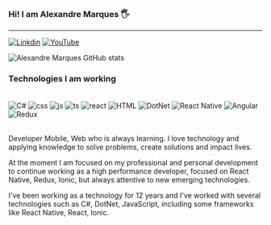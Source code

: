 ### Hi! I am Alexandre Marques 🖐️
<hr>

[![Linkdin](https://img.shields.io/badge/LinkedIn-0077B5?style=for-the-badge&logo=linkedin&logoColor=white)](https://www.linkedin.com/in/alexandre-carvalho-marques-b7804788/)
[![YouTube](https://img.shields.io/badge/Instagram-E4405F?style=for-the-badge&logo=instagram&logoColor=white)](https://www.instagram.com/alexandreacm.marques/)

![Alexandre Marques GitHub stats](https://github-readme-stats.vercel.app/api?username=alexandreacm&show_icons=true&theme=radical)

### Technologies I am working 
<br/>

<div style="display: inline_block">
  <img align="center" alt="C#" src="https://img.shields.io/badge/C%23-239120?style=for-the-badge&logo=c-sharp&logoColor=white" />
  <img align="center" alt="css" src="https://img.shields.io/badge/CSS3-1572B6?style=for-the-badge&logo=css3&logoColor=white" />
  <img align="center" alt="js" src="https://img.shields.io/badge/JavaScript-F7DF1E?style=for-the-badge&logo=javascript&logoColor=black" />
  <img align="center" alt="ts" src="https://img.shields.io/badge/TypeScript-007ACC?style=for-the-badge&logo=typescript&logoColor=white" />
  <img align="center" alt="react" src="https://img.shields.io/badge/React-20232A?style=for-the-badge&logo=react&logoColor=61DAFB" />
  <img align="center" alt="HTML" src="https://img.shields.io/badge/HTML-239120?style=for-the-badge&logo=html5&logoColor=white" />
  <img align="center" alt="DotNet" src="https://img.shields.io/badge/.NET-5C2D91?style=for-the-badge&logo=.net&logoColor=whitee" />
  <img align="center" alt="React Native" src="https://img.shields.io/badge/React_Native-20232A?style=for-the-badge&logo=react&logoColor=61DAFB" />
  <img align="center" alt="Angular" src="https://img.shields.io/badge/Angular-DD0031?style=for-the-badge&logo=angular&logoColor=white" />
<img align="center" alt="Redux" src="https://img.shields.io/badge/Redux-593D88?style=for-the-badge&logo=redux&logoColor=white" />
</div><br/>

Developer Mobile, Web who is always learning. I love technology and applying knowledge to solve problems, create solutions and impact lives.

At the moment I am focused on my professional and personal development to continue working as a high performance developer, focused on React Native, Redux, Ionic, but always attentive to new emerging technologies.

I've been working as a technology for 12 years and I've worked with several technologies such as C#, DotNet, JavaScript, including some frameworks like React Native, React, Ionic.
